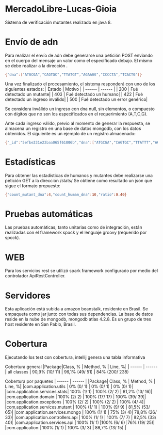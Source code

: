 # MercadoLibre-Lucas-Gioia

Sistema de verificación mutantes realizado en java 8.

# Envío de adn

Para realizar el envío de adn debe generarse una petición POST enviando en el cuerpo del mensaje un valor como el especificado debajo. El mismo se debe realizar a la dirección <completar>.
```sh
{"dna":["ATGCGA","CAGTGC","TTATGT","AGAAGG","CCCCTA","TCACTG"]}
```
  
Una vez finalizado el procesamiento, el sistema responderá con uno de los siguientes estados: 
| Estado | Motivo |
| ------ | ------ |
| 200 | Fué detectado un mutante|
| 403 | Fué detectado un humano|
| 422 | Fué detectado un ingreso inválido|
| 500 | Fué detectado un error genérico|

Se considera inválido un ingreso con dna null, sin elementos, o compuesto con dígitos que no son los especificados en el requerimiento (A,T,C,G).

Ante cada ingreso válido, previo al momento de generar la respuesta, se almacena un registro en una base de datos mongodb, con los datos obtenidos. El siguiente es un ejemplo de un registro almacenado:

```sh
{"_id":"5efbe231e22baa065f61806b","dna":["ATGCGA","CAGTGC","TTATTT","AGACGG","GCGTCA","TCACTG"],"isMutant":false}
  ```
  
# Estadísticas

Para obtener las estadísticas de humanos y mutantes debe realizarse una petición GET a la dirección <completar>/stats/
Se obtiene como resultado un json que sigue el formato propuesto:
  ```sh
  {"count_mutant_dna":4,"count_human_dna":10,"ratio":0.40}
   ```
  
# Pruebas automáticas

 Las pruebas automáticas, tanto unitarias como de integración, están realizadas con el framework spock y el lenguaje groovy (requerido por spock).
  
# WEB

  Para los servicios rest se utilizó spark framework configurado por medio del controlador ApiRestController.
  
# Servidores

 Esta aplicación está subida a amazon beanstalk, residente en Brasil. Se empaqueta como jar junto con todas sus dependencias.
 La base de datos reside en la nube de mongodb, mongodb atlas 4.2.8. Es un grupo de tres host residente en San Pablo, Brasil.
 
 # Cobertura
 
 Ejecutando los test con cobertura, intellij genera una tabla informativa
 
Cobertura general
|Package|Class, % |	Method, % |	Line, %|
| ------ | ------ |
all classes |	90,9% (10/ 11) |	96,1% (49/ 51) |	84% (200/ 238)

Cobertura por paquetes
| ------ | ------ |
|Package| 	Class, % |	Method, % |	Line, %|
|com.application.utils |	0% (0/ 1) |	0% (0/ 1) |	0% (0/ 1)|
|com.application.services.stats| 	100% (1/ 1) |	100% (2/ 2) |	81,2% (13/ 16)|
|com.application.domain |	100% (2/ 2) |	100% (17/ 17) |	100% (39/ 39)|
|com.application.exceptions |	100% (2/ 2) |	100% (2/ 2) |	100% (4/ 4)|
|com.application.services.mutant |	100% (1/ 1) |	100% (9/ 9) |	81,5% (53/ 65)|
|com.application.services.mongo |	100% (1/ 1) |	75% (3/ 4)| 	78,8% (26/ 33)|
|com.application.controllers.api |	100% (1/ 1) |	100% (7/ 7) |	82,5% (33/ 40)|
|com.application.services.api |	100% (1/ 1) 	|100% (6/ 6) 	|76% (19/ 25)|
|com.application |	100% (1/ 1) |	100% (3/ 3) |	86,7% (13/ 15) |
